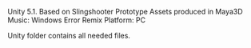 Unity 5.1.
Based on Slingshooter Prototype
Assets produced in Maya3D
Music: Windows Error Remix
Platform: PC

Unity folder contains all needed files.